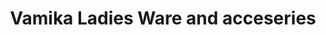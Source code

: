 ---
title: "Vamika Ladies Ware and acceseries"
url: /kagal/vamika-ladies-ware-and-acceseries/
shop: clothes
---